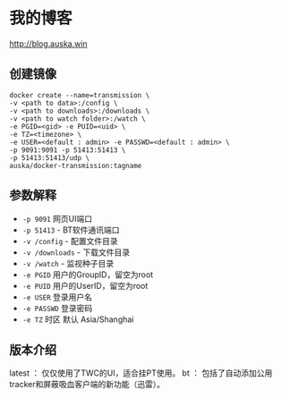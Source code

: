 # 我的博客
http://blog.auska.win

## 创建镜像

```
docker create --name=transmission \
-v <path to data>:/config \
-v <path to downloads>:/downloads \
-v <path to watch folder>:/watch \
-e PGID=<gid> -e PUID=<uid> \
-e TZ=<timezone> \
-e USER=<default : admin> -e PASSWD=<default : admin> \
-p 9091:9091 -p 51413:51413 \
-p 51413:51413/udp \
auska/docker-transmission:tagname
```

## 参数解释

* `-p 9091` 网页UI端口
* `-p 51413` - BT软件通讯端口
* `-v /config` - 配置文件目录
* `-v /downloads` - 下载文件目录
* `-v /watch` - 监视种子目录
* `-e PGID` 用户的GroupID，留空为root
* `-e PUID` 用户的UserID，留空为root
* `-e USER` 登录用户名
* `-e PASSWD` 登录密码
* `-e TZ` 时区 默认 Asia/Shanghai

## 版本介绍

latest ： 仅仅使用了TWC的UI，适合挂PT使用。
bt     ： 包括了自动添加公用tracker和屏蔽吸血客户端的新功能（迅雷）。
